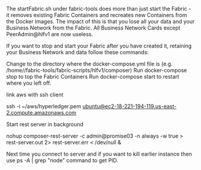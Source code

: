 The startFabric.sh under fabric-tools does more than just start the Fabric - it removes existing Fabric Containers and recreates new Containers from the Docker Images. The impact of this is that you lose all your data and your Business Network from the Fabric. All Business Network Cards except PeerAdmin@hlfv1 are now useless.

If you want to stop and start your Fabric after you have created it, retaining your Business Network and data follow these commands:

Change to the directory where the docker-compose.yml file is (e.g. /home/<user>/fabric-tools/fabric-scripts/hlfv1/composer)
Run docker-compose stop to top the Fabric Containers
Run docker-compose start to restart where you left off.

link aws with ssh client

ssh -i ~/aws/hyperledger.pem ubuntu@ec2-18-221-194-119.us-east-2.compute.amazonaws.com

Start rest server in background

nohup composer-rest-server -c admin@promise03 -n always -w true > rest-server.out 2> rest-server.err < /dev/null &

Next time you connect to server and if you want to kill earlier instance then use ps -A | grep "node" command to get PID.

